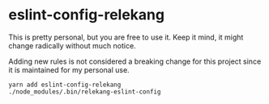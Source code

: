 # eslint-config-relekang

This is pretty personal, but you are free to use it.
Keep it mind, it might change radically without much notice.

Adding new rules is not considered a breaking change for this project since it
is maintained for my personal use.

```
yarn add eslint-config-relekang
./node_modules/.bin/relekang-eslint-config
```
